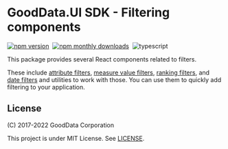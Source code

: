# GoodData.UI SDK - Filtering components

[![npm version](https://img.shields.io/npm/v/@gooddata/sdk-ui-filters)](https://www.npmjs.com/@gooddata/sdk-ui-filters)&nbsp;
[![npm monthly downloads](https://img.shields.io/npm/dm/@gooddata/sdk-ui-filters)](https://npmcharts.com/compare/@gooddata/sdk-ui-filters?minimal=true)&nbsp;
![typescript](https://img.shields.io/badge/typescript-first-blue?logo=typescript)

This package provides several React components related to filters.

These include [attribute filters](https://sdk.gooddata.com/gooddata-ui/docs/attribute_filter_component.html), [measure value filters](https://sdk.gooddata.com/gooddata-ui/docs/measure_value_filter_component.html), [ranking filters](https://sdk.gooddata.com/gooddata-ui/docs/ranking_filter_component.html), and [date filters](https://sdk.gooddata.com/gooddata-ui/docs/date_filter_component.html) and utilities to work with those.
You can use them to quickly add filtering to your application.

## License

(C) 2017-2022 GoodData Corporation

This project is under MIT License. See [LICENSE](https://github.com/gooddata/gooddata-ui-sdk/blob/master/libs/sdk-ui-filters/LICENSE).
